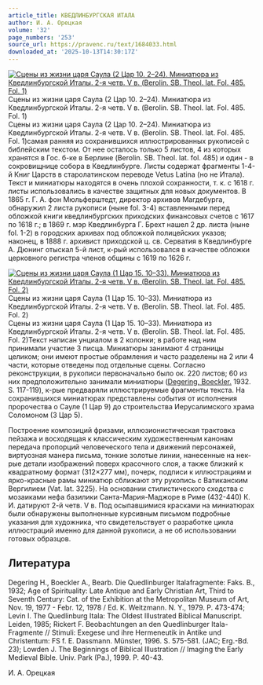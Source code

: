 ```yaml
---
article_title: КВЕДЛИНБУРГСКАЯ ИТАЛА
author: И. А. Орецкая
volume: '32'
page_numbers: '253'
source_url: https://pravenc.ru/text/1684033.html
downloaded_at: '2025-10-13T14:30:17Z'
---
```


[![Сцены из жизни царя Саула (2 Цар 10. 2–24). Миниатюра из Кведлинбургской Италы. 2-я четв. V в. (Berolin. SB. Theol. lat. Fol. 485. Fol. 1)](https://pravenc.ru/data/2014/03/03/1234147607/i200.jpg "Кликните для увеличения картинки")](https://pravenc.ru/data/2014/03/03/1234147607/i400.jpg)Сцены из жизни царя Саула (2 Цар 10. 2–24). Миниатюра из Кведлинбургской Италы. 2-я четв. V в. (Berolin. SB. Theol. lat. Fol. 485. Fol. 1)  
Сцены из жизни царя Саула (2 Цар 10. 2–24). Миниатюра из Кведлинбургской Италы. 2-я четв. V в. (Berolin. SB. Theol. lat. Fol. 485. Fol. 1)самая ранняя из сохранившихся иллюстрированных рукописей с библейским текстом. От нее осталось только 5 листов, 4 из которых хранятся в Гос. б-ке в Берлине (Berolin. SB. Theol. lat. fol. 485) и один - в сокровищнице собора в Кведлинбурге. Листы содержат фрагменты 1-4-й Книг Царств в старолатинском переводе Vetus Latina (но не Итала). Текст и миниатюры находятся в очень плохой сохранности, т. к. с 1618 г. листы использовались в качестве защитных для новых документов. В 1865 г. Г. А. фон Мюльферштедт, директор архивов Магдебурга, обнаружил 2 листа рукописи (ныне fol. 3-4) вставленными перед обложкой книги кведлинбургских приходских финансовых счетов с 1617 по 1618 г.; в 1869 г. мэр Кведлинбурга Г. Брехт нашел 2 др. листа (ныне fol. 1-2) в городских архивах под обложкой полицейских указов; наконец, в 1888 г. архивист приходской ц. св. Серватия в Кведлинбурге А. Дюнинг отыскал 5-й лист, к-рый использовался в качестве обложки церковного регистра членов общины с 1619 по 1626 г.

[![Сцены из жизни царя Саула (1 Цар 15. 10–33). Миниатюра из Кведлинбургской Италы. 2-я четв. V в. (Berolin. SB. Theol. lat. Fol. 485. Fol. 2)](https://pravenc.ru/data/2014/03/03/1234147719/i200.jpg "Кликните для увеличения картинки")](https://pravenc.ru/data/2014/03/03/1234147719/i400.jpg)Сцены из жизни царя Саула (1 Цар 15. 10–33). Миниатюра из Кведлинбургской Италы. 2-я четв. V в. (Berolin. SB. Theol. lat. Fol. 485. Fol. 2)  
Сцены из жизни царя Саула (1 Цар 15. 10–33). Миниатюра из Кведлинбургской Италы. 2-я четв. V в. (Berolin. SB. Theol. lat. Fol. 485. Fol. 2)Текст написан унциалом в 2 колонки; в работе над ним принимали участие 3 писца. Миниатюры занимают 4 страницы целиком; они имеют простые обрамления и часто разделены на 2 или 4 части, которые отведены под отдельные сцены. Согласно реконструкции, в рукописи первоначально было ок. 220 листов; 60 из них предположительно занимали миниатюры ([Degering, Boeckler.](<https://pravenc.ru/text/Degering  Boeckler .html>) 1932. S. 117-119), к-рые предваряли иллюстрируемые фрагменты текста. На сохранившихся миниатюрах представлены события от исполнения пророчества о Сауле (1 Цар 9) до строительства Иерусалимского храма Соломоном (3 Цар 5).

Построение композиций фризами, иллюзионистическая трактовка пейзажа и восходящая к классическим художественным канонам передача пропорций человеческого тела и движений персонажей, виртуозная манера письма, тонкие золотые линии, нанесенные на нек-рые детали изображений поверх красочного слоя, а также близкий к квадратному формат (312×277 мм), почерк, подписи к иллюстрациям и ярко-красные рамы миниатюр сближают эту рукопись с Ватиканским Вергилием (Vat. lat. 3225). На основании стилистического сходства с мозаиками нефа базилики Санта-Мария-Маджоре в Риме (432-440) К. И. датируют 2-й четв. V в. Под осыпавшимися красками на миниатюрах были обнаружены выполненные курсивным письмом подробные указания для художника, что свидетельствует о разработке цикла иллюстраций именно для данной рукописи, а не об использовании готовых образцов.

## Литература

Degering H., Boeckler A., Bearb. Die Quedlinburger Italafragmente: Faks. B., 1932; Age of Spirituality: Late Antique and Early Christian Art, Third to Seventh Century: Cat. of the Exhibition at the Metropolitan Museum of Art, Nov. 19, 1977 - Febr. 12, 1978 / Ed. K. Weitzmann. N. Y., 1979. P. 473-474; Levin I. The Quedlinburg Itala: The Oldest Illustrated Biblical Manuscript. Leiden, 1985; Rickert F. Beobachtungen an den Quedlinburger Itala-Fragmente // Stimuli: Exegese und ihre Hermeneutik in Antike und Christentum: FS f. E. Dassmann. Münster, 1996. S. 575-581. (JAC; Erg.-Bd. 23); Lowden J. The Beginnings of Biblical Illustration // Imaging the Early Medieval Bible. Univ. Park (Pa.), 1999. P. 40-43.

И. А. Орецкая
